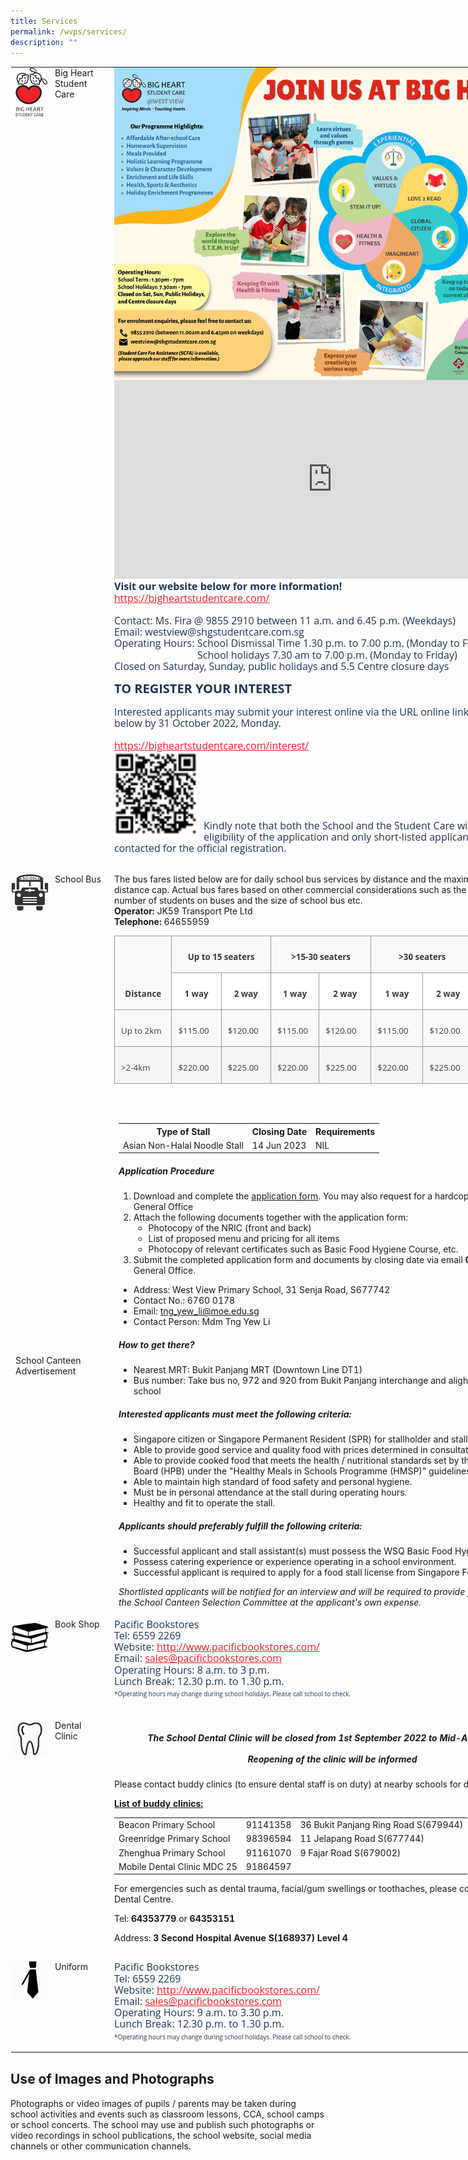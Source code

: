 ```yaml
---
title: Services
permalink: /wvps/services/
description: ""
---
```

<table class="ive_eobj_center ives_tab_kosong" style="margin: auto; outline: 0px; padding: 0px; border-collapse: collapse; clear: both; border: 1px solid transparent; table-layout: fixed; width: 880px;"><tbody style="margin: 0px; outline: 0px; padding: 0px;"><tr style="margin: 0px; outline: 0px; padding: 0px;"><td width="150px" style="margin: 0px; outline: 0px; padding: 0px 15px 15px 0px; vertical-align: top;"><img src="/images/logo.jpeg" alt="logo.jpg" class="ive_eobj_left" style="margin: 0px 10px 0px 0px; outline: 0px; padding: 0px; border: none; max-width: 100%; float: left; width: 60px; height: 81px;">Big Heart<br style="margin: 0px; outline: 0px; padding: 0px;">Student Care</td><td style="margin: 0px; outline: 0px; padding: 0px 15px 15px 0px; vertical-align: top;"><div style="margin: 0px; outline: 0px; padding: 0px; line-height: 18.2px; color: rgb(28, 52, 88); font-family: &quot;Open Sans&quot;, sans-serif; font-size: 16px; font-weight: 400; text-align: left;"><img src="/images/West%20View%20SCC%20Info.png" width="100%" alt="West View SCC Info.png" class="ive_eobj_left" style="margin: 0px 10px 0px 0px; outline: 0px; padding: 0px; border: none; max-width: 100%; float: left; background-color: initial; width: 698px; height: 500px;"></div><div style="margin: 0px; outline: 0px; padding: 0px; line-height: 18.2px; color: rgb(28, 52, 88); font-family: &quot;Open Sans&quot;, sans-serif; font-size: 16px; font-weight: 400; text-align: left;"><br style="margin: 0px; outline: 0px; padding: 0px;"></div><iframe width="560" height="315" src="https://www.youtube.com/embed/Do4hSWR8s4o" title="YouTube video player" frameborder="0" allow="accelerometer; autoplay; clipboard-write; encrypted-media; gyroscope; picture-in-picture" allowfullscreen="" style="margin: 0px; outline: 0px; padding: 0px; width: 698px; height: 318px;"></iframe><div style="margin: 0px; outline: 0px; padding: 0px; line-height: 18.2px; color: rgb(28, 52, 88); font-family: &quot;Open Sans&quot;, sans-serif; font-size: 16px; font-weight: 400; text-align: left;"><b style="margin: 0px; outline: 0px; padding: 0px;">Visit our website below for more information!</b></div><div style="margin: 0px; outline: 0px; padding: 0px; line-height: 18.2px; color: rgb(28, 52, 88); font-family: &quot;Open Sans&quot;, sans-serif; font-size: 16px; font-weight: 400;"><a href="https://bigheartstudentcare.com/" target="_blank" style="margin: 0px; outline: 0px; padding: 0px; color: rgb(236, 31, 38); text-decoration: underline;"></a><a href="https://bigheartstudentcare.com/" target="_blank" style="margin: 0px; outline: 0px; padding: 0px; color: rgb(236, 31, 38); text-decoration: underline;">https://bigheartstudentcare.com/</a><b style="margin: 0px; outline: 0px; padding: 0px;"><br style="margin: 0px; outline: 0px; padding: 0px;"></b></div><div style="margin: 0px; outline: 0px; padding: 0px; line-height: 18.2px; color: rgb(28, 52, 88); font-family: &quot;Open Sans&quot;, sans-serif; font-size: 16px; font-weight: 400;"><br style="margin: 0px; outline: 0px; padding: 0px;"></div><div style="margin: 0px; outline: 0px; padding: 0px; line-height: 18.2px; color: rgb(28, 52, 88); font-family: &quot;Open Sans&quot;, sans-serif; font-size: 16px; font-weight: 400;">Contact: Ms. Fira @ 9855 2910 between 11 a.m. and 6.45 p.m. (Weekdays)</div><div style="margin: 0px; outline: 0px; padding: 0px; line-height: 18.2px; color: rgb(28, 52, 88); font-family: &quot;Open Sans&quot;, sans-serif; font-size: 16px; font-weight: 400;">Email: westview@shgstudentcare.com.sg</div><div style="margin: 0px; outline: 0px; padding: 0px; line-height: 18.2px; color: rgb(28, 52, 88); font-family: &quot;Open Sans&quot;, sans-serif; font-size: 16px; font-weight: 400;">Operating Hours: School Dismissal Time 1.30 p.m. to 7.00 p.m. (Monday to Friday)</div><div style="margin: 0px; outline: 0px; padding: 0px; line-height: 18.2px; color: rgb(28, 52, 88); font-family: &quot;Open Sans&quot;, sans-serif; font-size: 16px; font-weight: 400;">&nbsp; &nbsp; &nbsp; &nbsp; &nbsp; &nbsp; &nbsp; &nbsp; &nbsp; &nbsp; &nbsp; &nbsp; &nbsp; &nbsp;<span>&nbsp;</span><span style="margin: 0px; outline: 0px; padding: 0px;">&nbsp;&nbsp; &nbsp;</span>School holidays 7.30 am to 7.00 p.m. (Monday to Friday)</div><div style="margin: 0px; outline: 0px; padding: 0px; line-height: 18.2px; color: rgb(28, 52, 88); font-family: &quot;Open Sans&quot;, sans-serif; font-size: 16px; font-weight: 400;">Closed on Saturday, Sunday, public holidays and 5.5 Centre closure days</div><div style="margin: 0px; outline: 0px; padding: 0px; line-height: 18.2px; color: rgb(28, 52, 88); font-family: &quot;Open Sans&quot;, sans-serif; font-size: 16px; font-weight: 400;"><span style="margin: 0px; outline: 0px; padding: 0px; background-color: initial;"><br style="margin: 0px; outline: 0px; padding: 0px;"></span></div><div style="margin: 0px; outline: 0px; padding: 0px; line-height: 18.2px; color: rgb(28, 52, 88); font-family: &quot;Open Sans&quot;, sans-serif; font-size: 16px; font-weight: 400;"><span style="margin: 0px; outline: 0px; padding: 0px; background-color: initial;"></span><a href="https://forms.office.com/r/BYyBwU1QNG" target="_blank" style="margin: 0px; outline: 0px; padding: 0px; color: rgb(236, 31, 38); text-decoration: underline; background-color: initial;"></a><h4 style="margin: 0px; outline: 0px; padding: 0px; color: rgb(28, 52, 88); font-size: 20px; font-family: &quot;Open Sans&quot;, sans-serif; font-weight: bold; line-height: 18.2px;">TO REGISTER YOUR INTEREST</h4><div style="margin: 0px; outline: 0px; padding: 0px; line-height: 18.2px; color: rgb(28, 52, 88); font-family: &quot;Open Sans&quot;, sans-serif; font-size: 16px; font-weight: 400;"><span style="margin: 0px; outline: 0px; padding: 0px; background-color: initial;"><br style="margin: 0px; outline: 0px; padding: 0px;"></span></div><div style="margin: 0px; outline: 0px; padding: 0px; line-height: 18.2px; color: rgb(28, 52, 88); font-family: &quot;Open Sans&quot;, sans-serif; font-size: 16px; font-weight: 400;"><span style="margin: 0px; outline: 0px; padding: 0px; background-color: initial;">Interested applicants may submit your interest online via the URL online link or QR code below by 31 October 2022, Monday.</span><br style="margin: 0px; outline: 0px; padding: 0px;"></div><div style="margin: 0px; outline: 0px; padding: 0px; line-height: 18.2px; color: rgb(28, 52, 88); font-family: &quot;Open Sans&quot;, sans-serif; font-size: 16px; font-weight: 400;"><br style="margin: 0px; outline: 0px; padding: 0px;"></div><div style="margin: 0px; outline: 0px; padding: 0px; line-height: 18.2px; color: rgb(28, 52, 88); font-family: &quot;Open Sans&quot;, sans-serif; font-size: 16px; font-weight: 400;"><a href="https://bigheartstudentcare.com/interest/" target="_blank" style="margin: 0px; outline: 0px; padding: 0px; color: rgb(236, 31, 38); text-decoration: underline;">https://bigheartstudentcare.com/interest/</a></div><div style="margin: 0px; outline: 0px; padding: 0px; line-height: 18.2px; color: rgb(28, 52, 88); font-family: &quot;Open Sans&quot;, sans-serif; font-size: 16px; font-weight: 400;"><img src="/images/New%20Big%20Heart%20SC%20registration%20QR.png" alt="New Big Heart SC registration QR.png" class="ive_eobj_left" style="margin: 0px 10px 0px 0px; outline: 0px; padding: 0px; border: none; max-width: 100%; float: left; width: 133px; height: 137px;"><span style="margin: 0px; outline: 0px; padding: 0px; background-color: initial;"><br style="margin: 0px; outline: 0px; padding: 0px;"></span></div></div><div style="margin: 0px; outline: 0px; padding: 0px; line-height: 18.2px; color: rgb(28, 52, 88); font-family: &quot;Open Sans&quot;, sans-serif; font-size: 16px; font-weight: 400;"><span class="" style="margin: 0px; outline: 0px; padding: 0px;"><br style="margin: 0px; outline: 0px; padding: 0px;"></span></div><div style="margin: 0px; outline: 0px; padding: 0px; line-height: 18.2px; color: rgb(28, 52, 88); font-family: &quot;Open Sans&quot;, sans-serif; font-size: 16px; font-weight: 400;"><span class="" style="margin: 0px; outline: 0px; padding: 0px;"><br style="margin: 0px; outline: 0px; padding: 0px;"></span></div><div style="margin: 0px; outline: 0px; padding: 0px; line-height: 18.2px; color: rgb(28, 52, 88); font-family: &quot;Open Sans&quot;, sans-serif; font-size: 16px; font-weight: 400;"><span class="" style="margin: 0px; outline: 0px; padding: 0px;"><br style="margin: 0px; outline: 0px; padding: 0px;"></span></div><div style="margin: 0px; outline: 0px; padding: 0px; line-height: 18.2px; color: rgb(28, 52, 88); font-family: &quot;Open Sans&quot;, sans-serif; font-size: 16px; font-weight: 400;"><span class="" style="margin: 0px; outline: 0px; padding: 0px;"><br style="margin: 0px; outline: 0px; padding: 0px;"></span></div><div style="margin: 0px; outline: 0px; padding: 0px; line-height: 18.2px; color: rgb(28, 52, 88); font-family: &quot;Open Sans&quot;, sans-serif; font-size: 16px; font-weight: 400;"><span class="" style="margin: 0px; outline: 0px; padding: 0px;"><br style="margin: 0px; outline: 0px; padding: 0px;"></span></div><div style="margin: 0px; outline: 0px; padding: 0px; line-height: 18.2px; color: rgb(28, 52, 88); font-family: &quot;Open Sans&quot;, sans-serif; font-size: 16px; font-weight: 400;">Kindly note that both the School and the Student Care will assess the eligibility of the application and only short-listed applicants will be contacted for the official registration.
	<br style="margin: 0px; outline: 0px; padding: 0px;"></div></td></tr><tr style="margin: 0px; outline: 0px; padding: 0px;"><td style="margin: 0px; outline: 0px; padding: 0px 15px 15px 0px; vertical-align: top;"><br><img src="/images/bus.png" alt="bus.png" class="ive_eobj_left" style="margin: 0px 10px 0px 0px; outline: 0px; padding: 0px; border: none; max-width: 100%; float: left; width: 60px; height: 60px;">School Bus<br style="margin: 0px; outline: 0px; padding: 0px;"></td><td style="margin: 0px; outline: 0px; padding: 0px 15px 15px 0px; vertical-align: top;">
         <!-- /\* Font Definitions \*/ @font-face {font-family:"Cambria Math"; panose-1:2 4 5 3 5 4 6 3 2 4; mso-font-charset:0; mso-generic-font-family:roman; mso-font-pitch:variable; mso-font-signature:3 0 0 0 1 0;} @font-face {font-family:DengXian; panose-1:2 1 6 0 3 1 1 1 1 1; mso-font-alt:等线; mso-font-charset:134; mso-generic-font-family:auto; mso-font-pitch:variable; mso-font-signature:-1610612033 953122042 22 0 262159 0;} @font-face {font-family:Calibri; panose-1:2 15 5 2 2 2 4 3 2 4; mso-font-charset:0; mso-generic-font-family:swiss; mso-font-pitch:variable; mso-font-signature:-469750017 -1073732485 9 0 511 0;} @font-face {font-family:"Open Sans"; panose-1:2 11 6 6 3 5 4 2 2 4; mso-font-charset:0; mso-generic-font-family:swiss; mso-font-pitch:variable; mso-font-signature:-536870161 1073750107 40 0 415 0;} @font-face {font-family:"\\@DengXian"; panose-1:2 1 6 0 3 1 1 1 1 1; mso-font-charset:134; mso-generic-font-family:auto; mso-font-pitch:variable; mso-font-signature:-1610612033 953122042 22 0 262159 0;} /\* Style Definitions \*/ p.MsoNormal, li.MsoNormal, div.MsoNormal {mso-style-unhide:no; mso-style-qformat:yes; mso-style-parent:""; margin-top:0in; margin-right:0in; margin-bottom:8.0pt; margin-left:0in; line-height:107%; mso-pagination:widow-orphan; font-size:11.0pt; font-family:"Calibri",sans-serif; mso-ascii-font-family:Calibri; mso-ascii-theme-font:minor-latin; mso-fareast-font-family:DengXian; mso-fareast-theme-font:minor-fareast; mso-hansi-font-family:Calibri; mso-hansi-theme-font:minor-latin; mso-bidi-font-family:"Times New Roman"; mso-bidi-theme-font:minor-bidi;} .MsoChpDefault {mso-style-type:export-only; mso-default-props:yes; font-family:"Calibri",sans-serif; mso-ascii-font-family:Calibri; mso-ascii-theme-font:minor-latin; mso-fareast-font-family:DengXian; mso-fareast-theme-font:minor-fareast; mso-hansi-font-family:Calibri; mso-hansi-theme-font:minor-latin; mso-bidi-font-family:"Times New Roman"; mso-bidi-theme-font:minor-bidi;} .MsoPapDefault {mso-style-type:export-only; margin-bottom:8.0pt; line-height:107%;} @page WordSection1 {size:8.5in 11.0in; margin:1.0in 1.0in 1.0in 1.0in; mso-header-margin:.5in; mso-footer-margin:.5in; mso-paper-source:0;} div.WordSection1 {page:WordSection1;} -->
<br>
The bus fares listed below are for daily school bus services by distance and the maximum fares for each distance cap. Actual bus fares based on other commercial considerations such as the distance, route, number of students on buses and the size of school bus etc.
<br>
<strong>Operator:</strong> JK59 Transport Pte Ltd
<br>
<strong>Telephone:</strong> 64655959

<table class="MsoNormalTable" border="1" cellspacing="0" cellpadding="0" width="575" style="width:431.6pt;background:white;border-collapse:collapse;border:none;
 mso-border-alt:solid #999999 .75pt;mso-yfti-tbllook:1184"><tbody><tr style="mso-yfti-irow:0;mso-yfti-firstrow:yes"><td width="83" rowspan="2" valign="bottom" style="width:62.6pt;border:solid #999999 1.0pt;
  mso-border-alt:solid #999999 .75pt;background:#F9F9F9;padding:7.5pt 7.5pt 7.5pt 7.5pt"><p class="MsoNormal" align="center" style="margin-bottom:4.5pt;text-align:center;
  line-height:normal"><b><span style="font-size:10.0pt;font-family:&quot;Open Sans&quot;,sans-serif;
  mso-fareast-font-family:&quot;Times New Roman&quot;;color:#3B3A3B">Distance</span></b></p></td><td width="156" colspan="2" valign="bottom" style="width:117.0pt;border:solid #999999 1.0pt;
  border-left:none;mso-border-left-alt:solid #999999 .75pt;mso-border-alt:solid #999999 .75pt;
  background:#F9F9F9;padding:7.5pt 7.5pt 7.5pt 7.5pt"><p class="MsoNormal" align="center" style="margin-bottom:4.5pt;text-align:center;
  line-height:normal"><b><span style="font-size:10.0pt;font-family:&quot;Open Sans&quot;,sans-serif;
  mso-fareast-font-family:&quot;Times New Roman&quot;;color:#3B3A3B">Up to 15 seaters</span></b></p></td><td width="162" colspan="2" valign="bottom" style="width:121.5pt;border:solid #999999 1.0pt;
  border-left:none;mso-border-left-alt:solid #999999 .75pt;mso-border-alt:solid #999999 .75pt;
  background:#F9F9F9;padding:7.5pt 7.5pt 7.5pt 7.5pt"><p class="MsoNormal" align="center" style="margin-bottom:4.5pt;text-align:center;
  line-height:normal"><b><span style="font-size:10.0pt;font-family:&quot;Open Sans&quot;,sans-serif;
  mso-fareast-font-family:&quot;Times New Roman&quot;;color:#3B3A3B">&gt;15-30 seaters</span></b></p></td><td width="174" colspan="2" valign="bottom" style="width:130.5pt;border:solid #999999 1.0pt;
  border-left:none;mso-border-left-alt:solid #999999 .75pt;mso-border-alt:solid #999999 .75pt;
  background:#F9F9F9;padding:7.5pt 7.5pt 7.5pt 7.5pt"><p class="MsoNormal" align="center" style="margin-bottom:4.5pt;text-align:center;
  line-height:normal"><b><span style="font-size:10.0pt;font-family:&quot;Open Sans&quot;,sans-serif;
  mso-fareast-font-family:&quot;Times New Roman&quot;;color:#3B3A3B">&gt;30 seaters</span></b></p></td></tr><tr style="mso-yfti-irow:1"><td width="78" valign="bottom" style="width:58.5pt;border-top:none;border-left:
  none;border-bottom:solid #999999 1.0pt;border-right:solid #999999 1.0pt;
  mso-border-top-alt:solid #999999 .75pt;mso-border-left-alt:solid #999999 .75pt;
  mso-border-alt:solid #999999 .75pt;padding:7.5pt 7.5pt 7.5pt 7.5pt"><p class="MsoNormal" align="center" style="margin-bottom:4.5pt;text-align:center;
  line-height:normal"><b><span style="font-size:10.0pt;font-family:&quot;Open Sans&quot;,sans-serif;
  mso-fareast-font-family:&quot;Times New Roman&quot;;color:#3B3A3B">1 way</span></b></p></td><td width="78" valign="bottom" style="width:58.5pt;border-top:none;border-left:
  none;border-bottom:solid #999999 1.0pt;border-right:solid #999999 1.0pt;
  mso-border-top-alt:solid #999999 .75pt;mso-border-left-alt:solid #999999 .75pt;
  mso-border-alt:solid #999999 .75pt;padding:7.5pt 7.5pt 7.5pt 7.5pt"><p class="MsoNormal" align="center" style="margin-bottom:4.5pt;text-align:center;
  line-height:normal"><b><span style="font-size:10.0pt;font-family:&quot;Open Sans&quot;,sans-serif;
  mso-fareast-font-family:&quot;Times New Roman&quot;;color:#3B3A3B">2 way</span></b></p></td><td width="72" valign="bottom" style="width:.75in;border-top:none;border-left:
  none;border-bottom:solid #999999 1.0pt;border-right:solid #999999 1.0pt;
  mso-border-top-alt:solid #999999 .75pt;mso-border-left-alt:solid #999999 .75pt;
  mso-border-alt:solid #999999 .75pt;padding:7.5pt 7.5pt 7.5pt 7.5pt"><p class="MsoNormal" align="center" style="margin-bottom:4.5pt;text-align:center;
  line-height:normal"><b><span style="font-size:10.0pt;font-family:&quot;Open Sans&quot;,sans-serif;
  mso-fareast-font-family:&quot;Times New Roman&quot;;color:#3B3A3B">1 way</span></b></p></td><td width="90" valign="bottom" style="width:67.5pt;border-top:none;border-left:
  none;border-bottom:solid #999999 1.0pt;border-right:solid #999999 1.0pt;
  mso-border-top-alt:solid #999999 .75pt;mso-border-left-alt:solid #999999 .75pt;
  mso-border-alt:solid #999999 .75pt;padding:7.5pt 7.5pt 7.5pt 7.5pt"><p class="MsoNormal" align="center" style="margin-bottom:4.5pt;text-align:center;
  line-height:normal"><b><span style="font-size:10.0pt;font-family:&quot;Open Sans&quot;,sans-serif;
  mso-fareast-font-family:&quot;Times New Roman&quot;;color:#3B3A3B">2 way</span></b></p></td><td width="90" valign="bottom" style="width:67.5pt;border-top:none;border-left:
  none;border-bottom:solid #999999 1.0pt;border-right:solid #999999 1.0pt;
  mso-border-top-alt:solid #999999 .75pt;mso-border-left-alt:solid #999999 .75pt;
  mso-border-alt:solid #999999 .75pt;padding:7.5pt 7.5pt 7.5pt 7.5pt"><p class="MsoNormal" align="center" style="margin-bottom:4.5pt;text-align:center;
  line-height:normal"><b><span style="font-size:10.0pt;font-family:&quot;Open Sans&quot;,sans-serif;
  mso-fareast-font-family:&quot;Times New Roman&quot;;color:#3B3A3B">1 way</span></b></p></td><td width="84" valign="bottom" style="width:63.0pt;border-top:none;border-left:
  none;border-bottom:solid #999999 1.0pt;border-right:solid #999999 1.0pt;
  mso-border-top-alt:solid #999999 .75pt;mso-border-left-alt:solid #999999 .75pt;
  mso-border-alt:solid #999999 .75pt;padding:7.5pt 7.5pt 7.5pt 7.5pt"><p class="MsoNormal" align="center" style="margin-bottom:4.5pt;text-align:center;
  line-height:normal"><b><span style="font-size:10.0pt;font-family:&quot;Open Sans&quot;,sans-serif;
  mso-fareast-font-family:&quot;Times New Roman&quot;;color:#3B3A3B">2 way</span></b></p></td></tr><tr style="mso-yfti-irow:2"><td width="83" nowrap="" valign="top" style="width:62.6pt;border:solid #999999 1.0pt;
  border-top:none;mso-border-top-alt:solid #999999 .75pt;mso-border-alt:solid #999999 .75pt;
  background:#F9F9F9;padding:7.5pt 7.5pt 7.5pt 7.5pt"><p class="MsoNormal" style="margin-bottom:4.5pt;line-height:normal"><span style="font-size:10.0pt;font-family:&quot;Open Sans&quot;,sans-serif;mso-fareast-font-family:
  &quot;Times New Roman&quot;;color:#3B3A3B">Up to 2km</span></p></td><td width="78" valign="top" style="width:58.5pt;border-top:none;border-left:none;
  border-bottom:solid #999999 1.0pt;border-right:solid #999999 1.0pt;
  mso-border-top-alt:solid #999999 .75pt;mso-border-left-alt:solid #999999 .75pt;
  mso-border-alt:solid #999999 .75pt;background:#F9F9F9;padding:7.5pt 7.5pt 7.5pt 7.5pt"><p class="MsoNormal" style="margin-bottom:4.5pt;line-height:normal"><span style="font-size:10.0pt;font-family:&quot;Open Sans&quot;,sans-serif;mso-fareast-font-family:
  &quot;Times New Roman&quot;;color:#3B3A3B">$115.00</span></p></td><td width="78" valign="top" style="width:58.5pt;border-top:none;border-left:none;
  border-bottom:solid #999999 1.0pt;border-right:solid #999999 1.0pt;
  mso-border-top-alt:solid #999999 .75pt;mso-border-left-alt:solid #999999 .75pt;
  mso-border-alt:solid #999999 .75pt;background:#F9F9F9;padding:7.5pt 7.5pt 7.5pt 7.5pt"><p class="MsoNormal" style="margin-bottom:4.5pt;line-height:normal"><span style="font-size:10.0pt;font-family:&quot;Open Sans&quot;,sans-serif;mso-fareast-font-family:
  &quot;Times New Roman&quot;;color:#3B3A3B">$120.00</span></p></td><td width="72" valign="top" style="width:.75in;border-top:none;border-left:none;
  border-bottom:solid #999999 1.0pt;border-right:solid #999999 1.0pt;
  mso-border-top-alt:solid #999999 .75pt;mso-border-left-alt:solid #999999 .75pt;
  mso-border-alt:solid #999999 .75pt;background:#F9F9F9;padding:7.5pt 7.5pt 7.5pt 7.5pt"><p class="MsoNormal" style="margin-bottom:4.5pt;line-height:normal"><span style="font-size:10.0pt;font-family:&quot;Open Sans&quot;,sans-serif;mso-fareast-font-family:
  &quot;Times New Roman&quot;;color:#3B3A3B">$115.00</span></p></td><td width="90" valign="top" style="width:67.5pt;border-top:none;border-left:none;
  border-bottom:solid #999999 1.0pt;border-right:solid #999999 1.0pt;
  mso-border-top-alt:solid #999999 .75pt;mso-border-left-alt:solid #999999 .75pt;
  mso-border-alt:solid #999999 .75pt;background:#F9F9F9;padding:7.5pt 7.5pt 7.5pt 7.5pt"><p class="MsoNormal" style="margin-bottom:4.5pt;line-height:normal"><span style="font-size:10.0pt;font-family:&quot;Open Sans&quot;,sans-serif;mso-fareast-font-family:
  &quot;Times New Roman&quot;;color:#3B3A3B">$120.00</span></p></td><td width="90" valign="top" style="width:67.5pt;border-top:none;border-left:none;
  border-bottom:solid #999999 1.0pt;border-right:solid #999999 1.0pt;
  mso-border-top-alt:solid #999999 .75pt;mso-border-left-alt:solid #999999 .75pt;
  mso-border-alt:solid #999999 .75pt;background:#F9F9F9;padding:7.5pt 7.5pt 7.5pt 7.5pt"><p class="MsoNormal" style="margin-bottom:4.5pt;line-height:normal"><span style="font-size:10.0pt;font-family:&quot;Open Sans&quot;,sans-serif;mso-fareast-font-family:
  &quot;Times New Roman&quot;;color:#3B3A3B">$115.00</span></p></td><td width="84" valign="top" style="width:63.0pt;border-top:none;border-left:none;
  border-bottom:solid #999999 1.0pt;border-right:solid #999999 1.0pt;
  mso-border-top-alt:solid #999999 .75pt;mso-border-left-alt:solid #999999 .75pt;
  mso-border-alt:solid #999999 .75pt;background:#F9F9F9;padding:7.5pt 7.5pt 7.5pt 7.5pt"><p class="MsoNormal" style="margin-bottom:4.5pt;line-height:normal"><span style="font-size:10.0pt;font-family:&quot;Open Sans&quot;,sans-serif;mso-fareast-font-family:
  &quot;Times New Roman&quot;;color:#3B3A3B">$120.00</span></p></td></tr><tr style="mso-yfti-irow:3;mso-yfti-lastrow:yes"><td width="83" nowrap="" valign="top" style="width:62.6pt;border:solid #999999 1.0pt;
  border-top:none;mso-border-top-alt:solid #999999 .75pt;mso-border-alt:solid #999999 .75pt;
  background:whitesmoke;padding:7.5pt 7.5pt 7.5pt 7.5pt"><p class="MsoNormal" style="margin-bottom:4.5pt;line-height:normal"><span style="font-size:10.0pt;font-family:&quot;Open Sans&quot;,sans-serif;mso-fareast-font-family:
  &quot;Times New Roman&quot;;color:#3B3A3B">&gt;2-4km</span></p></td><td width="78" valign="top" style="width:58.5pt;border-top:none;border-left:none;
  border-bottom:solid #999999 1.0pt;border-right:solid #999999 1.0pt;
  mso-border-top-alt:solid #999999 .75pt;mso-border-left-alt:solid #999999 .75pt;
  mso-border-alt:solid #999999 .75pt;background:whitesmoke;padding:7.5pt 7.5pt 7.5pt 7.5pt"><p class="MsoNormal" style="margin-bottom:4.5pt;line-height:normal"><span style="font-size:10.0pt;font-family:&quot;Open Sans&quot;,sans-serif;mso-fareast-font-family:
  &quot;Times New Roman&quot;;color:#3B3A3B">$220.00</span></p></td><td width="78" valign="top" style="width:58.5pt;border-top:none;border-left:none;
  border-bottom:solid #999999 1.0pt;border-right:solid #999999 1.0pt;
  mso-border-top-alt:solid #999999 .75pt;mso-border-left-alt:solid #999999 .75pt;
  mso-border-alt:solid #999999 .75pt;background:whitesmoke;padding:7.5pt 7.5pt 7.5pt 7.5pt"><p class="MsoNormal" style="margin-bottom:4.5pt;line-height:normal"><span style="font-size:10.0pt;font-family:&quot;Open Sans&quot;,sans-serif;mso-fareast-font-family:
  &quot;Times New Roman&quot;;color:#3B3A3B">$225.00</span></p></td><td width="72" valign="top" style="width:.75in;border-top:none;border-left:none;
  border-bottom:solid #999999 1.0pt;border-right:solid #999999 1.0pt;
  mso-border-top-alt:solid #999999 .75pt;mso-border-left-alt:solid #999999 .75pt;
  mso-border-alt:solid #999999 .75pt;background:whitesmoke;padding:7.5pt 7.5pt 7.5pt 7.5pt"><p class="MsoNormal" style="margin-bottom:4.5pt;line-height:normal"><span style="font-size:10.0pt;font-family:&quot;Open Sans&quot;,sans-serif;mso-fareast-font-family:
  &quot;Times New Roman&quot;;color:#3B3A3B">$220.00</span></p></td><td width="90" valign="top" style="width:67.5pt;border-top:none;border-left:none;
  border-bottom:solid #999999 1.0pt;border-right:solid #999999 1.0pt;
  mso-border-top-alt:solid #999999 .75pt;mso-border-left-alt:solid #999999 .75pt;
  mso-border-alt:solid #999999 .75pt;background:whitesmoke;padding:7.5pt 7.5pt 7.5pt 7.5pt"><p class="MsoNormal" style="margin-bottom:4.5pt;line-height:normal"><span style="font-size:10.0pt;font-family:&quot;Open Sans&quot;,sans-serif;mso-fareast-font-family:
  &quot;Times New Roman&quot;;color:#3B3A3B">$225.00</span></p></td><td width="90" valign="top" style="width:67.5pt;border-top:none;border-left:none;
  border-bottom:solid #999999 1.0pt;border-right:solid #999999 1.0pt;
  mso-border-top-alt:solid #999999 .75pt;mso-border-left-alt:solid #999999 .75pt;
  mso-border-alt:solid #999999 .75pt;background:whitesmoke;padding:7.5pt 7.5pt 7.5pt 7.5pt"><p class="MsoNormal" style="margin-bottom:4.5pt;line-height:normal"><span style="font-size:10.0pt;font-family:&quot;Open Sans&quot;,sans-serif;mso-fareast-font-family:
  &quot;Times New Roman&quot;;color:#3B3A3B">$220.00</span></p></td><td width="84" valign="top" style="width:63.0pt;border-top:none;border-left:none;
  border-bottom:solid #999999 1.0pt;border-right:solid #999999 1.0pt;
  mso-border-top-alt:solid #999999 .75pt;mso-border-left-alt:solid #999999 .75pt;
  mso-border-alt:solid #999999 .75pt;background:whitesmoke;padding:7.5pt 7.5pt 7.5pt 7.5pt"><p class="MsoNormal" style="margin-bottom:4.5pt;line-height:normal"><span style="font-size:10.0pt;font-family:&quot;Open Sans&quot;,sans-serif;mso-fareast-font-family:
  &quot;Times New Roman&quot;;color:#3B3A3B">$225.00</span></p></td></tr></tbody></table><div style="margin: 0px; outline: 0px; padding: 0px; line-height: 18.2px; color: rgb(28, 52, 88); font-family: &quot;Open Sans&quot;, sans-serif; font-size: 16px; font-weight: 400;"><br style="margin: 0px; outline: 0px; padding: 0px;"></div></td></tr>
	
<tr>
	<td>School Canteen Advertisement</td>
	<td>
	<table>
		<tbody>
	<tr>
		<th>Type of Stall</th>
		<th>Closing Date</th>
		<th>Requirements</th>
	</tr>
	<tr>
		<td>Asian Non-Halal Noodle Stall</td>
		<td>14 Jun 2023</td>
		<td>NIL</td>
	</tr>
		</tbody>
	</table>
	<h5>Application Procedure</h5>
	<ol>
		<li>Download and complete the <a href="/files/Services/app_form_for_canteen_stall.pdf">application form</a>. You may also request for a hardcopy from the School's General Office</li>
		<li>Attach the following documents together with the application form:
			<ul>
			<li>Photocopy of the NRIC (front and back)</li>
			<li>List of proposed menu and pricing for all items</li>
			<li>Photocopy of relevant certificates such as Basic Food Hygiene Course, etc.</li>
			</ul>
		</li>
		<li>Submit the completed application form and documents by closing date via email <strong>OR</strong> to the School's General Office.</li>
	</ol>
	<ul>
		<li>Address: West View Primary School, 31 Senja Road, S677742</li>
		<li>Contact No.: 6760 0178</li>
		<li>Email: <a href="mailto: tng_yew_li@moe.edu.sg">tng_yew_li@moe.edu.sg</a></li>
		<li>Contact Person: Mdm Tng Yew Li</li>
	</ul>
	<h5>How to get there?</h5>
	<ul>
		<li>Nearest MRT: Bukit Panjang MRT (Downtown Line DT1)</li>
		<li>Bus number: Take bus no, 972 and 920 from Bukit Panjang interchange and alight in front of the school</li>
	</ul>
	<h5>Interested applicants must meet the following criteria:</h5>
	<ul>
		<li>Singapore citizen or Singapore Permanent Resident (SPR) for stallholder and stall assistant.</li>
		<li>Able to provide good service and quality food with prices determined in consultation with the school.</li>
		<li>Able to provide cooked food that meets the health / nutritional standards set by the Health Promotion Board (HPB) under the "Healthy Meals in Schools Programme (HMSP)" guidelines (see <a target="_blank" href="https://www.hpb.gov.sg/schools/school-programmes/healthy-meals-in-schools-programme">link</a>)</li>
		<li>Able to maintain high standard of food safety and personal hygiene.</li>
		<li>Must be in personal attendance at the stall during operating hours.</li>
		<li>Healthy and fit to operate the stall.</li>
		</ul>
	<h5>Applicants should preferably fulfill the following criteria:</h5>
	<ul>
		<li>Successful applicant and stall assistant(s) must possess the WSQ Basic Food Hygiene Certificate.</li>
		<li>Possess catering experience or experience operating in a school environment.</li>
		<li>Successful applicant is required to apply for a food stall license from Singapore Food Agency (SFA).</li>
	</ul>
	<p>
		<em>Shortlisted applicants will be notified for an interview and will be required to provide food sampling for the School Canteen Selection Committee at the applicant's own expense.</em>
	</p>
</td>
</tr>
	
<tr style="margin: 0px; outline: 0px; padding: 0px;"><td style="margin: 0px; outline: 0px; padding: 0px 15px 15px 0px; vertical-align: top;"><img src="/images/bookshop.png" alt="bookshop.png" class="ive_eobj_left" style="margin: 0px 10px 0px 0px; outline: 0px; padding: 0px; border: none; max-width: 100%; float: left; width: 60px; height: 60px;">Book Shop</td><td style="margin: 0px; outline: 0px; padding: 0px 15px 15px 0px; vertical-align: top;"><div style="margin: 0px; outline: 0px; padding: 0px; line-height: 18.2px; color: rgb(28, 52, 88); font-family: &quot;Open Sans&quot;, sans-serif; font-size: 16px; font-weight: 400;">Pacific Bookstores</div><div style="margin: 0px; outline: 0px; padding: 0px; line-height: 18.2px; color: rgb(28, 52, 88); font-family: &quot;Open Sans&quot;, sans-serif; font-size: 16px; font-weight: 400;">Tel: 6559 2269</div><div style="margin: 0px; outline: 0px; padding: 0px; line-height: 18.2px; color: rgb(28, 52, 88); font-family: &quot;Open Sans&quot;, sans-serif; font-size: 16px; font-weight: 400;">Website:<span>&nbsp;</span><a href="http://www.pacificbookstores.com/" target="_blank" style="margin: 0px; outline: 0px; padding: 0px; color: rgb(236, 31, 38); text-decoration: underline;">http://www.pacificbookstores.com/</a></div><div style="margin: 0px; outline: 0px; padding: 0px; line-height: 18.2px; color: rgb(28, 52, 88); font-family: &quot;Open Sans&quot;, sans-serif; font-size: 16px; font-weight: 400;">Email:<span>&nbsp;</span><a href="mailto:sales@pacificbookstores.com" target="" style="margin: 0px; outline: 0px; padding: 0px; color: rgb(236, 31, 38); text-decoration: underline;">sales@pacificbookstores.com</a></div><div style="margin: 0px; outline: 0px; padding: 0px; line-height: 18.2px; color: rgb(28, 52, 88); font-family: &quot;Open Sans&quot;, sans-serif; font-size: 16px; font-weight: 400;">Operating Hours: 8 a.m. to 3 p.m.</div><div style="margin: 0px; outline: 0px; padding: 0px; line-height: 18.2px; color: rgb(28, 52, 88); font-family: &quot;Open Sans&quot;, sans-serif; font-size: 16px; font-weight: 400;">Lunch Break: 12.30 p.m. to 1.30 p.m.</div><div style="margin: 0px; outline: 0px; padding: 0px; line-height: 18.2px; color: rgb(28, 52, 88); font-family: &quot;Open Sans&quot;, sans-serif; font-size: 16px; font-weight: 400;"><font size="1" style="margin: 0px; outline: 0px; padding: 0px;">*Operating hours may change during school holidays. Please call school to check.</font></div><div style="margin: 0px; outline: 0px; padding: 0px; line-height: 18.2px; color: rgb(28, 52, 88); font-family: &quot;Open Sans&quot;, sans-serif; font-size: 16px; font-weight: 400;"><br style="margin: 0px; outline: 0px; padding: 0px;"></div></td></tr><tr style="margin: 0px; outline: 0px; padding: 0px;"><td style="margin: 0px; outline: 0px; padding: 0px 15px 15px 0px; vertical-align: top;"><img src="/images/dental.jpeg" alt="dental.jpg" class="ive_eobj_left" style="margin: 0px 10px 0px 0px; outline: 0px; padding: 0px; border: none; max-width: 100%; float: left; width: 60px; height: 60px;">Dental Clinic</td><td style="margin: 0px; outline: 0px; padding: 0px 15px 15px 0px; vertical-align: top;">
<!--The markdown codes for dental clinic starts from here-->

<h5 style="text-align: center;">The School Dental Clinic will be closed from 1st September 2022 to Mid-August 2023<br><br>
<em>Reopening of the clinic will be informed</em></h5>

Please contact buddy clinics (to ensure dental staff is on duty) at nearby schools for dental treatment.

<u>**List of buddy clinics:**</u>
<table>
<tbody>
  <tr>
    <td>Beacon Primary School</td>
    <td>91141358</td>
    <td>36 Bukit Panjang Ring Road S(679944)</td>
  </tr>
  <tr>
    <td>Greenridge Primary School</td>
    <td>98396594</td>
    <td>11 Jelapang Road S(677744)</td>
  </tr>
  <tr>
    <td>Zhenghua Primary School</td>
    <td>91161070</td>
    <td>9 Fajar Road S(679002)</td>
  </tr>
  <tr>
    <td>Mobile Dental Clinic MDC 25</td>
    <td>91864597</td>
    <td></td>
  </tr>
</tbody>
</table>
For emergencies such as dental trauma, facial/gum swellings or toothaches, please contact: HPB, School Dental Centre. 

Tel: <strong>64353779</strong> or <strong>64353151</strong>

Address: <strong>3 Second Hospital Avenue S(168937) Level 4</strong>
	
<!--The codes for the dental clinic content ends here-->
</td></tr><tr style="margin: 0px; outline: 0px; padding: 0px;"><td style="margin: 0px; outline: 0px; padding: 0px 15px 15px 0px; vertical-align: top;"><img src="/images/uniform.jpeg" alt="uniform.jpg" class="ive_eobj_left" style="margin: 0px 10px 0px 0px; outline: 0px; padding: 0px; border: none; max-width: 100%; float: left; height: 60px;"><span style="margin: 0px; outline: 0px; padding: 0px; background-color: initial;">Uniform</span></td><td style="margin: 0px; outline: 0px; padding: 0px 15px 15px 0px; vertical-align: top;"><div style="margin: 0px; outline: 0px; padding: 0px; line-height: 18.2px; color: rgb(28, 52, 88); font-family: &quot;Open Sans&quot;, sans-serif; font-size: 16px; font-weight: 400;"><div style="margin: 0px; outline: 0px; padding: 0px; line-height: 18.2px; color: rgb(28, 52, 88); font-family: &quot;Open Sans&quot;, sans-serif; font-size: 16px; font-weight: 400;">Pacific Bookstores</div><div style="margin: 0px; outline: 0px; padding: 0px; line-height: 18.2px; color: rgb(28, 52, 88); font-family: &quot;Open Sans&quot;, sans-serif; font-size: 16px; font-weight: 400;">Tel: 6559 2269</div><div style="margin: 0px; outline: 0px; padding: 0px; line-height: 18.2px; color: rgb(28, 52, 88); font-family: &quot;Open Sans&quot;, sans-serif; font-size: 16px; font-weight: 400;">Website:&nbsp;<a href="http://www.pacificbookstores.com/" target="_blank" style="margin: 0px; outline: 0px; padding: 0px; color: rgb(236, 31, 38); text-decoration: underline;">http://www.pacificbookstores.com/</a></div><div style="margin: 0px; outline: 0px; padding: 0px; line-height: 18.2px; color: rgb(28, 52, 88); font-family: &quot;Open Sans&quot;, sans-serif; font-size: 16px; font-weight: 400;">Email:&nbsp;<a href="mailto:sales@pacificbookstores.com" target="" style="margin: 0px; outline: 0px; padding: 0px; color: rgb(236, 31, 38); text-decoration: underline;">sales@pacificbookstores.com</a></div><div style="margin: 0px; outline: 0px; padding: 0px; line-height: 18.2px; color: rgb(28, 52, 88); font-family: &quot;Open Sans&quot;, sans-serif; font-size: 16px; font-weight: 400;">Operating Hours: 9 a.m. to 3.30 p.m.</div><div style="margin: 0px; outline: 0px; padding: 0px; line-height: 18.2px; color: rgb(28, 52, 88); font-family: &quot;Open Sans&quot;, sans-serif; font-size: 16px; font-weight: 400;">Lunch Break: 12.30 p.m. to 1.30 p.m.</div><div style="margin: 0px; outline: 0px; padding: 0px; line-height: 18.2px; color: rgb(28, 52, 88); font-family: &quot;Open Sans&quot;, sans-serif; font-size: 16px; font-weight: 400;"><font size="1" style="margin: 0px; outline: 0px; padding: 0px;">*Operating hours may change during school holidays. Please call school to check.</font></div></div></td></tr></tbody></table>

Use of Images and Photographs
-----------------------------

Photographs or video images of pupils / parents may be taken during school activities and events such as classroom lessons, CCA, school camps or school concerts. The school may use and publish such photographs or video recordings in school publications, the school website, social media channels or other communication channels.